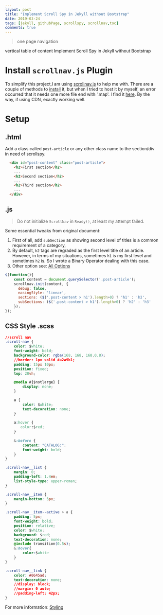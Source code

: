 ```yaml
---
layout: post
title: "Implement Scroll Spy in Jekyll without Bootstrap" 
date: 2019-03-24
tags: [jekyll, githubPage, scrollspy, scrollnav,toc]
comments: true
---
```


>one page navigation 

vertical
table of content
Implement Scroll Spy in Jekyll without Bootstrap
# Install `scrollnav.js` Plugin

To simplify this project,I am using [scrollnav.js](http://scrollnav.com/) to help me with. There are a couple of methods to [install](http://scrollnav.com/guide/installing.html) it, but when I tried to host it by myself, an error occurred that it needs one more file end with '.map'. I find it [here](https://unpkg.com/scrollnav@3.0.1/dist/). By the way, if using CDN, exactly working well.

# Setup

## .html

Add a class called `post-article` or any other class name to the section/div in need of scrollspy.

```html
  <div id="post-content" class="post-article">
    <h2>First section</h2>
    ...
    <h2>Second section</h2>
    ...
    <h2>Third section</h2>
    ...
  </div>
```
## .js

> Do not initialize `ScrollNav` in `Ready()`, at least my attempt failed.

Some essential tweaks from original document:
1. First of all, add `subSection` as showing second level of titles is a common requirement of a category,
2. By default, `h2` tags are regraded as the first level title of an article. However, in terms of  my situations, sometimes `h1` is my first level and sometimes `h2` is. So I wrote a Binary Operator dealing with this case.
3. Other option see: [All Options](http://scrollnav.com/guide/customizing.html)
   
```javascript
$(function(){
    const content = document.querySelector('.post-article');
    scrollnav.init(content, { 
      debug: false,
      easingStyle: 'linear',
      sections: ($('.post-content > h1').length>0) ? 'h1' : 'h2',
      subSections: ($('.post-content > h1').length>0) ? 'h2' : 'h3'
    });
});
```
## CSS Style .scss

```css
//scroll nav
.scroll-nav {
    color: $white;
    font-weight: bold;
    background-color: rgba(168, 168, 168,0.8);
    //border: 1px solid #a2a9b1;
    padding: 15px 10px;
    position: fixed;
    top: 20vh;

    @media #{$notlarge} {
		display: none;
	}

    a {
        color: $white;
        text-decoration: none;
    }
   
    a:hover {
       color:$red;
    }
    
    &:before {
        content: "CATALOG:";
        font-weight: bold;
    }
}

.scroll-nav__list {
    margin: 0;
    padding-left: 1.4em;
    list-style-type: upper-roman;
}

.scroll-nav__item {
    margin-bottom: 5px;
}

.scroll-nav__item--active > a {
    padding: 5px;
    font-weight: bold;
    position: relative;
    color: $white;
    background: $red;
    text-decoration: none;
    @include transition(0.5s);
    &:hover{
        color:$white
    }
}

.scroll-nav__link {
    color: #0645ad;
    text-decoration: none;
    //display: block;
    //margin: 0 auto;
    //padding-left: 42px;
}
```
For more information: [Styling](http://scrollnav.com/guide/styling.html)
